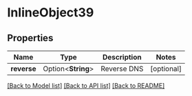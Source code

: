 # InlineObject39

## Properties

Name | Type | Description | Notes
------------ | ------------- | ------------- | -------------
**reverse** | Option<**String**> | Reverse DNS | [optional]

[[Back to Model list]](../README.md#documentation-for-models) [[Back to API list]](../README.md#documentation-for-api-endpoints) [[Back to README]](../README.md)


